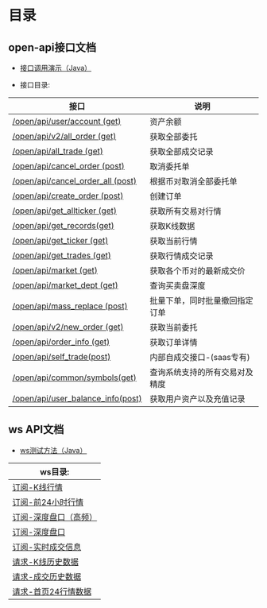 # 目录

## open-api接口文档

* [接口调用演示（Java）](https://github.com/chainup-doc/api/blob/master/open-api%E6%8E%A5%E5%8F%A3%E6%96%87%E6%A1%A3/demo.java)

* 接口目录:

接口|说明|
----------------------|---------------------|
[/open/api/user/account (get)](https://github.com/chainup-doc/api/blob/master/open-api%E6%8E%A5%E5%8F%A3%E6%96%87%E6%A1%A3/account-%E8%B5%84%E4%BA%A7%E4%BD%99%E9%A2%9D.md)	|资产余额|
[/open/api/v2/all_order (get)](https://github.com/chainup-doc/api/blob/master/open-api%E6%8E%A5%E5%8F%A3%E6%96%87%E6%A1%A3/all_order-%E8%8E%B7%E5%8F%96%E5%85%A8%E9%83%A8%E5%A7%94%E6%89%98.md)	|获取全部委托|
[/open/api/all_trade (get)](https://github.com/chainup-doc/api/blob/master/open-api%E6%8E%A5%E5%8F%A3%E6%96%87%E6%A1%A3/all_trade-%E8%8E%B7%E5%8F%96%E5%85%A8%E9%83%A8%E6%88%90%E4%BA%A4%E8%AE%B0%E5%BD%95.md)	|获取全部成交记录|
[/open/api/cancel_order (post)](https://github.com/chainup-doc/api/blob/master/open-api%E6%8E%A5%E5%8F%A3%E6%96%87%E6%A1%A3/cancel_order-%E5%8F%96%E6%B6%88%E5%A7%94%E6%89%98%E5%8D%95.md)	|取消委托单|
[/open/api/cancel_order_all (post)](https://github.com/chainup-doc/api/blob/master/open-api%E6%8E%A5%E5%8F%A3%E6%96%87%E6%A1%A3/cancel_order_all-%E6%A0%B9%E6%8D%AE%E5%B8%81%E5%AF%B9%E5%8F%96%E6%B6%88%E5%85%A8%E9%83%A8%E5%A7%94%E6%89%98%E5%8D%95.md)	|根据币对取消全部委托单|
[/open/api/create_order (post)](https://github.com/chainup-doc/api/blob/master/open-api%E6%8E%A5%E5%8F%A3%E6%96%87%E6%A1%A3/create_order-%E5%88%9B%E5%BB%BA%E8%AE%A2%E5%8D%95.md)	|创建订单|
[/open/api/get_allticker (get)](https://github.com/chainup-doc/api/blob/master/open-api%E6%8E%A5%E5%8F%A3%E6%96%87%E6%A1%A3/get_allticker%20%E8%8E%B7%E5%8F%96%E6%89%80%E6%9C%89%E4%BA%A4%E6%98%93%E5%AF%B9%E8%A1%8C%E6%83%85.md)	|获取所有交易对行情|
[/open/api/get_records(get)](https://github.com/chainup-doc/api/blob/master/open-api%E6%8E%A5%E5%8F%A3%E6%96%87%E6%A1%A3/get_records%20%E8%8E%B7%E5%8F%96K%E7%BA%BF%E6%95%B0%E6%8D%AE.md)	|获取K线数据|
[/open/api/get_ticker (get)](https://github.com/chainup-doc/api/blob/master/open-api%E6%8E%A5%E5%8F%A3%E6%96%87%E6%A1%A3/get_ticker%20%E8%8E%B7%E5%8F%96%E5%BD%93%E5%89%8D%E8%A1%8C%E6%83%85.md)	|获取当前行情|
[/open/api/get_trades (get)](https://github.com/chainup-doc/api/blob/master/open-api%E6%8E%A5%E5%8F%A3%E6%96%87%E6%A1%A3/get_trades%20%E8%8E%B7%E5%8F%96%E8%A1%8C%E6%83%85%E6%88%90%E4%BA%A4%E8%AE%B0%E5%BD%95.md)	|获取行情成交记录|
[/open/api/market (get)](https://github.com/chainup-doc/api/blob/master/open-api%E6%8E%A5%E5%8F%A3%E6%96%87%E6%A1%A3/market-%E8%8E%B7%E5%8F%96%E5%90%84%E4%B8%AA%E5%B8%81%E5%AF%B9%E7%9A%84%E6%9C%80%E6%96%B0%E6%88%90%E4%BA%A4%E4%BB%B7.md)	|获取各个币对的最新成交价|
[/open/api/market_dept (get)](https://github.com/chainup-doc/api/blob/master/open-api%E6%8E%A5%E5%8F%A3%E6%96%87%E6%A1%A3/market_dept%20%E6%9F%A5%E8%AF%A2%E4%B9%B0%E5%8D%96%E7%9B%98%E6%B7%B1%E5%BA%A6.md)	|查询买卖盘深度|
[/open/api/mass_replace (post)](https://github.com/chainup-doc/api/blob/master/open-api%E6%8E%A5%E5%8F%A3%E6%96%87%E6%A1%A3/mass_replace%E6%89%B9%E9%87%8F%E4%B8%8B%E5%8D%95%EF%BC%8C%E5%90%8C%E6%97%B6%E6%89%B9%E9%87%8F%E6%92%A4%E5%9B%9E%E6%8C%87%E5%AE%9A%E8%AE%A2%E5%8D%95.md)	|批量下单，同时批量撤回指定订单|
[/open/api/v2/new_order (get)](https://github.com/chainup-doc/api/blob/master/open-api%E6%8E%A5%E5%8F%A3%E6%96%87%E6%A1%A3/new_order-%E8%8E%B7%E5%8F%96%E5%BD%93%E5%89%8D%E5%A7%94%E6%89%98.md)	|获取当前委托|
[/open/api/order_info (get)](https://github.com/chainup-doc/api/blob/master/open-api%E6%8E%A5%E5%8F%A3%E6%96%87%E6%A1%A3/order_info-%E8%8E%B7%E5%8F%96%E8%AE%A2%E5%8D%95%E8%AF%A6%E6%83%85.md)	|获取订单详情|
[/open/api/self_trade(post)](https://github.com/chainup-doc/api/blob/master/open-api%E6%8E%A5%E5%8F%A3%E6%96%87%E6%A1%A3/self_trade-%E5%86%85%E9%83%A8%E8%87%AA%E6%88%90%E4%BA%A4%E6%8E%A5%E5%8F%A3-(saas%E4%B8%93%E6%9C%89).md)	|内部自成交接口-(saas专有)|
[/open/api/common/symbols(get)](https://github.com/chainup-doc/api/blob/master/open-api%E6%8E%A5%E5%8F%A3%E6%96%87%E6%A1%A3/symbols%20%E6%9F%A5%E8%AF%A2%E7%B3%BB%E7%BB%9F%E6%94%AF%E6%8C%81%E7%9A%84%E6%89%80%E6%9C%89%E4%BA%A4%E6%98%93%E5%AF%B9%E5%8F%8A%E7%B2%BE%E5%BA%A6.md)	|查询系统支持的所有交易对及精度|
[/open/api/user_balance_info(post)](https://github.com/chainup-doc/api/blob/master/open-api%E6%8E%A5%E5%8F%A3%E6%96%87%E6%A1%A3/user_balance_info-%E8%8E%B7%E5%8F%96%E7%94%A8%E6%88%B7%E8%B5%84%E4%BA%A7%E4%BB%A5%E5%8F%8A%E5%85%85%E5%80%BC%E8%AE%B0%E5%BD%95.md)	|获取用户资产以及充值记录|


## ws API文档

* [ws测试方法（Java）](https://github.com/chainup-doc/api/blob/master/ws-api%E6%96%87%E6%A1%A3/demo.java)

|ws目录:|
|----------------------|
|[订阅-K线行情](https://github.com/chainup-doc/api/blob/master/ws-api%E6%96%87%E6%A1%A3/%E8%AE%A2%E9%98%85-K%E7%BA%BF%E8%A1%8C%E6%83%85.md)|
|[订阅-前24小时行情](https://github.com/chainup-doc/api/blob/master/ws-api%E6%96%87%E6%A1%A3/%E8%AE%A2%E9%98%85-%E5%89%8D24%E5%B0%8F%E6%97%B6%E8%A1%8C%E6%83%85.md)|
|[订阅-深度盘口（高频）](https://github.com/chainup-doc/api/blob/master/ws-api%E6%96%87%E6%A1%A3/%E8%AE%A2%E9%98%85-%E6%B7%B1%E5%BA%A6%E7%9B%98%E5%8F%A3%EF%BC%88%E9%AB%98%E9%A2%91%EF%BC%89.md)|
|[订阅-深度盘口](https://github.com/chainup-doc/api/blob/master/ws-api%E6%96%87%E6%A1%A3/%E8%AE%A2%E9%98%85-%E6%B7%B1%E5%BA%A6%E7%9B%98%E5%8F%A3.md)|
|[订阅-实时成交信息](https://github.com/chainup-doc/api/blob/master/ws-api%E6%96%87%E6%A1%A3/%E8%AE%A2%E9%98%85-%E5%AE%9E%E6%97%B6%E6%88%90%E4%BA%A4%E4%BF%A1%E6%81%AF.md)|
|[请求-K线历史数据](https://github.com/chainup-doc/api/blob/master/ws-api%E6%96%87%E6%A1%A3/%E8%AF%B7%E6%B1%82-K%E7%BA%BF%E5%8E%86%E5%8F%B2%E6%95%B0%E6%8D%AE.md)|
|[请求-成交历史数据](https://github.com/chainup-doc/api/blob/master/ws-api%E6%96%87%E6%A1%A3/%E8%AF%B7%E6%B1%82-%E6%88%90%E4%BA%A4%E5%8E%86%E5%8F%B2%E6%95%B0%E6%8D%AE.md)|
|[请求-首页24行情数据](https://github.com/chainup-doc/api/blob/master/ws-api%E6%96%87%E6%A1%A3/%E8%AF%B7%E6%B1%82-%E9%A6%96%E9%A1%B524%E8%A1%8C%E6%83%85%E6%95%B0%E6%8D%AE.md)|

